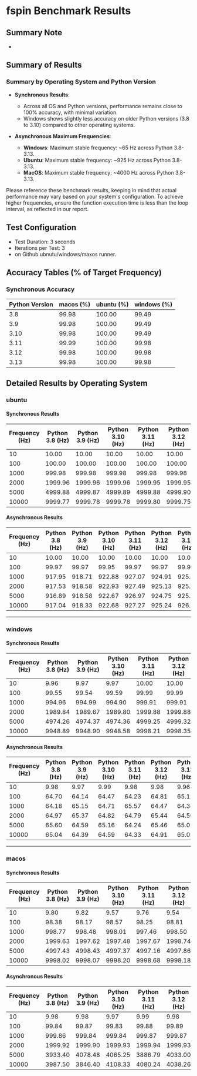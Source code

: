# fspin Benchmark Results
## Summary Note
- 

## Summary of Results

### Summary by Operating System and Python Version
- **Synchronous Results**:
    - Across all OS and Python versions, performance remains close to 100% accuracy, with minimal variation.
    - Windows shows slightly less accuracy on older Python versions (3.8 to 3.10) compared to other operating systems.

- **Asynchronous Maximum Frequencies**:
    - **Windows**: Maximum stable frequency: ~65 Hz across Python 3.8-3.13.
    - **Ubuntu**: Maximum stable frequency: ~925 Hz across Python 3.8-3.13.
    - **MacOS**: Maximum stable frequency: ~4000 Hz across Python 3.8-3.13.

Please reference these benchmark results, keeping in mind that actual performance may vary based on your system's
configuration. To achieve higher frequencies, ensure the function execution time is less than the loop interval, as
reflected in our report.

## Test Configuration

- Test Duration: 3 seconds
- Iterations per Test: 3
 - on Github ubnutu/windows/maxos runner. 

## Accuracy Tables (% of Target Frequency)
### Synchronous Accuracy

| Python Version | macos (%) | ubuntu (%) | windows (%) |
|----------------|----------------|----------------|----------------|
| 3.8 | 99.98 | 100.00 | 99.49 |
| 3.9 | 99.98 | 100.00 | 99.49 |
| 3.10 | 99.98 | 100.00 | 99.49 |
| 3.11 | 99.99 | 100.00 | 99.98 |
| 3.12 | 99.98 | 100.00 | 99.98 |
| 3.13 | 99.98 | 100.00 | 99.98 |


## Detailed Results by Operating System
### ubuntu

#### Synchronous Results

| Frequency (Hz) | Python 3.8 (Hz) | Python 3.9 (Hz) | Python 3.10 (Hz) | Python 3.11 (Hz) | Python 3.12 (Hz) | Python 3.13 (Hz) |
|----------------|----------------------|----------------------|----------------------|----------------------|----------------------|----------------------|
| 10 | 10.00 | 10.00 | 10.00 | 10.00 | 10.00 | 10.00 |
| 100 | 100.00 | 100.00 | 100.00 | 100.00 | 100.00 | 100.00 |
| 1000 | 999.98 | 999.98 | 999.98 | 999.98 | 999.98 | 999.98 |
| 2000 | 1999.96 | 1999.96 | 1999.96 | 1999.95 | 1999.95 | 1999.96 |
| 5000 | 4999.88 | 4999.87 | 4999.89 | 4999.88 | 4999.90 | 4999.90 |
| 10000 | 9999.77 | 9999.78 | 9999.78 | 9999.80 | 9999.75 | 9999.75 |

#### Asynchronous Results

| Frequency (Hz) | Python 3.8 (Hz) | Python 3.9 (Hz) | Python 3.10 (Hz) | Python 3.11 (Hz) | Python 3.12 (Hz) | Python 3.13 (Hz) |
|----------------|----------------------|----------------------|----------------------|----------------------|----------------------|----------------------|
| 10 | 10.00 | 10.00 | 10.00 | 10.00 | 10.00 | 10.00 |
| 100 | 99.97 | 99.97 | 99.95 | 99.97 | 99.97 | 99.95 |
| 1000 | 917.95 | 918.71 | 922.88 | 927.07 | 924.91 | 925.53 |
| 2000 | 917.53 | 918.58 | 922.93 | 927.49 | 925.13 | 925.35 |
| 5000 | 916.89 | 918.58 | 922.67 | 926.97 | 924.75 | 925.61 |
| 10000 | 917.04 | 918.33 | 922.68 | 927.27 | 925.24 | 926.31 |

---
### windows

#### Synchronous Results

| Frequency (Hz) | Python 3.8 (Hz) | Python 3.9 (Hz) | Python 3.10 (Hz) | Python 3.11 (Hz) | Python 3.12 (Hz) | Python 3.13 (Hz) |
|----------------|----------------------|----------------------|----------------------|----------------------|----------------------|----------------------|
| 10 | 9.96 | 9.97 | 9.97 | 10.00 | 10.00 | 10.00 |
| 100 | 99.55 | 99.54 | 99.59 | 99.99 | 99.99 | 99.99 |
| 1000 | 994.96 | 994.99 | 994.90 | 999.91 | 999.91 | 999.90 |
| 2000 | 1989.84 | 1989.67 | 1989.80 | 1999.88 | 1999.88 | 1999.76 |
| 5000 | 4974.26 | 4974.37 | 4974.36 | 4999.25 | 4999.32 | 4999.27 |
| 10000 | 9948.89 | 9948.90 | 9948.58 | 9998.21 | 9998.35 | 9998.30 |

#### Asynchronous Results

| Frequency (Hz) | Python 3.8 (Hz) | Python 3.9 (Hz) | Python 3.10 (Hz) | Python 3.11 (Hz) | Python 3.12 (Hz) | Python 3.13 (Hz) |
|----------------|----------------------|----------------------|----------------------|----------------------|----------------------|----------------------|
| 10 | 9.98 | 9.97 | 9.99 | 9.98 | 9.98 | 9.96 |
| 100 | 64.70 | 64.14 | 64.47 | 64.23 | 64.81 | 65.12 |
| 1000 | 64.18 | 65.15 | 64.71 | 65.57 | 64.47 | 64.34 |
| 2000 | 64.97 | 65.37 | 64.82 | 64.79 | 65.44 | 64.56 |
| 5000 | 65.60 | 64.59 | 65.16 | 64.24 | 65.46 | 65.01 |
| 10000 | 65.04 | 64.39 | 64.59 | 64.33 | 64.91 | 65.02 |


---
### macos

#### Synchronous Results

| Frequency (Hz) | Python 3.8 (Hz) | Python 3.9 (Hz) | Python 3.10 (Hz) | Python 3.11 (Hz) | Python 3.12 (Hz) | Python 3.13 (Hz) |
|----------------|----------------------|----------------------|----------------------|----------------------|----------------------|----------------------|
| 10 | 9.80 | 9.82 | 9.57 | 9.76 | 9.54 | 9.77 |
| 100 | 98.38 | 98.17 | 98.57 | 98.25 | 98.81 | 98.15 |
| 1000 | 998.77 | 998.48 | 998.01 | 997.46 | 998.50 | 997.23 |
| 2000 | 1999.63 | 1997.62 | 1997.48 | 1997.67 | 1998.74 | 1996.93 |
| 5000 | 4997.43 | 4998.43 | 4997.37 | 4997.16 | 4997.86 | 4996.75 |
| 10000 | 9998.02 | 9998.07 | 9998.20 | 9998.68 | 9998.18 | 9998.36 |

#### Asynchronous Results

| Frequency (Hz) | Python 3.8 (Hz) | Python 3.9 (Hz) | Python 3.10 (Hz) | Python 3.11 (Hz) | Python 3.12 (Hz) | Python 3.13 (Hz) |
|----------------|----------------------|----------------------|----------------------|----------------------|----------------------|----------------------|
| 10 | 9.98 | 9.98 | 9.97 | 9.99 | 9.98 | 9.98 |
| 100 | 99.84 | 99.87 | 99.83 | 99.88 | 99.89 | 99.90 |
| 1000 | 999.86 | 999.84 | 999.84 | 999.87 | 999.87 | 999.86 |
| 2000 | 1999.92 | 1999.90 | 1999.93 | 1999.94 | 1999.93 | 1999.88 |
| 5000 | 3933.40 | 4078.48 | 4065.25 | 3886.79 | 4033.00 | 4022.86 |
| 10000 | 3987.50 | 3846.40 | 4108.33 | 4080.24 | 4038.26 | 4089.65 |

